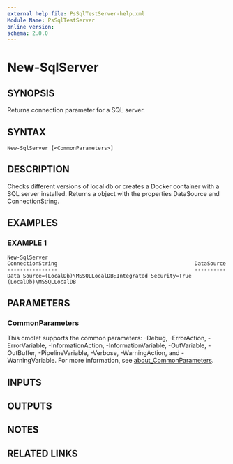 ```yaml
---
external help file: PsSqlTestServer-help.xml
Module Name: PsSqlTestServer
online version:
schema: 2.0.0
---
```


# New-SqlServer

## SYNOPSIS
Returns connection parameter for a SQL server.

## SYNTAX

```
New-SqlServer [<CommonParameters>]
```

## DESCRIPTION
Checks different versions of local db or creates a Docker container with a SQL server installed.
Returns a object with the properties DataSource and ConnectionString.

## EXAMPLES

### EXAMPLE 1
```
New-SqlServer
ConnectionString                                            DataSource
----------------                                            ----------
Data Source=(LocalDb)\MSSQLLocalDB;Integrated Security=True (LocalDb)\MSSQLLocalDB
```

## PARAMETERS

### CommonParameters
This cmdlet supports the common parameters: -Debug, -ErrorAction, -ErrorVariable, -InformationAction, -InformationVariable, -OutVariable, -OutBuffer, -PipelineVariable, -Verbose, -WarningAction, and -WarningVariable. For more information, see [about_CommonParameters](http://go.microsoft.com/fwlink/?LinkID=113216).

## INPUTS

## OUTPUTS

## NOTES

## RELATED LINKS
